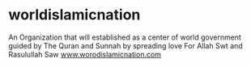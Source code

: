 # worldislamicnation
An Organization that will established as a center of world government guided by The Quran and Sunnah by spreading love For Allah Swt and Rasulullah Saw 
www.worodislamicnation.com
